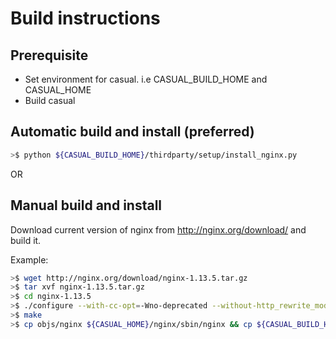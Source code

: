 # Build instructions

## Prerequisite

- Set environment for casual. i.e CASUAL_BUILD_HOME and CASUAL_HOME
- Build casual

## Automatic build and install (preferred)

```bash
>$ python ${CASUAL_BUILD_HOME}/thirdparty/setup/install_nginx.py
```


OR

## Manual build and install

Download current version of nginx from http://nginx.org/download/ and build it.

Example:

```bash
>$ wget http://nginx.org/download/nginx-1.13.5.tar.gz
>$ tar xvf nginx-1.13.5.tar.gz
>$ cd nginx-1.13.5
>$ ./configure --with-cc-opt=-Wno-deprecated --without-http_rewrite_module --add-module=$CASUAL_BUILD_HOME/middleware/http/source/inbound/nginx/plugin
>$ make
>$ cp objs/nginx ${CASUAL_HOME}/nginx/sbin/nginx && cp ${CASUAL_BUILD_HOME}/thirdparty/nginx/nginx.conf ${CASUAL_HOME}/nginx/conf/nginx.conf
```
        


